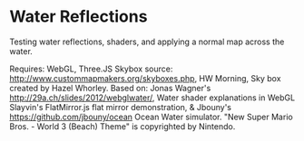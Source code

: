 # Water Reflections
Testing water reflections, shaders, and applying a normal map across the water. 

Requires: WebGL, Three.JS
Skybox source: http://www.custommapmakers.org/skyboxes.php, HW Morning, Sky box created by Hazel Whorley.
Based on: 
Jonas Wagner's http://29a.ch/slides/2012/webglwater/, Water shader explanations in WebGL
Slayvin's FlatMirror.js flat mirror demonstration, &
Jbouny's https://github.com/jbouny/ocean Ocean Water simulator.
"New Super Mario Bros. - World 3 (Beach) Theme" is copyrighted by Nintendo.

